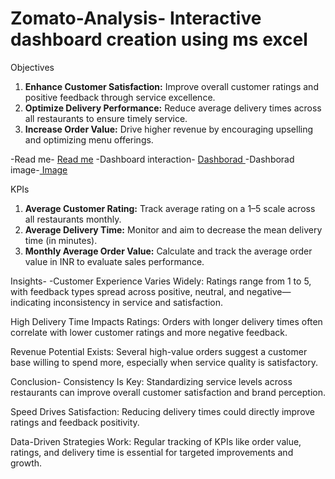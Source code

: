 # Zomato-Analysis- Interactive dashboard creation using ms excel

Objectives

1. **Enhance Customer Satisfaction:** Improve overall customer ratings and positive feedback through service excellence.
2. **Optimize Delivery Performance:** Reduce average delivery times across all restaurants to ensure timely service.
3. **Increase Order Value:** Drive higher revenue by encouraging upselling and optimizing menu offerings.

-Read me- <a href="https://github.com/Sameersito010/Zomato-Analysis/blob/main/README.md">Read me</a>
-Dashboard interaction- <a href="https://github.com/Sameersito010/Zomato-Analysis/blob/main/Zomato%20Survey.xlsx"> Dashborad </a>
-Dashborad image-<a href="https://github.com/Sameersito010/Zomato-Analysis/blob/main/zomato.jpg"> Image</a>

KPIs 

1. **Average Customer Rating:** Track average rating on a 1–5 scale across all restaurants monthly.
2. **Average Delivery Time:** Monitor and aim to decrease the mean delivery time (in minutes).
3. **Monthly Average Order Value:** Calculate and track the average order value in INR to evaluate sales performance.

Insights-
-Customer Experience Varies Widely: Ratings range from 1 to 5, with feedback types spread across positive, neutral, and negative—indicating inconsistency in service and satisfaction.

High Delivery Time Impacts Ratings: Orders with longer delivery times often correlate with lower customer ratings and more negative feedback.

Revenue Potential Exists: Several high-value orders suggest a customer base willing to spend more, especially when service quality is satisfactory.


Conclusion-
Consistency Is Key: Standardizing service levels across restaurants can improve overall customer satisfaction and brand perception.

Speed Drives Satisfaction: Reducing delivery times could directly improve ratings and feedback positivity.

Data-Driven Strategies Work: Regular tracking of KPIs like order value, ratings, and delivery time is essential for targeted improvements and growth.
